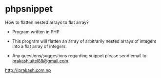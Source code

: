# phpsnippet

How to flatten nested arrays  to flat array?
* Program written in PHP
* This program will flatten an array of arbitrarily nested arrays of integers into a flat array of integers.

* Any questions/suggestions regarding snippet please send email to  prakashluitel88@gmail.com. 

http://lprakash.com.np